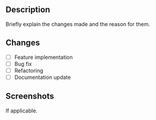 ## Description
Briefly explain the changes made and the reason for them.

## Changes
- [ ] Feature implementation
- [ ] Bug fix
- [ ] Refactoring
- [ ] Documentation update

## Screenshots
If applicable.
